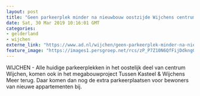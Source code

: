 ```yaml
---
layout: post
title: "Geen parkeerplek minder na nieuwbouw oostzijde Wijchens centrum"
date: Sat, 30 Mar 2019 10:16:01 GMT
categories: 
- gelderland 
- wijchen 
externe_link: "https://www.ad.nl/wijchen/geen-parkeerplek-minder-na-nieuwbouw-oostzijde-wijchens-centrum~a2f08588/"
feature_image: "https://images1.persgroep.net/rcs/zP_P7Z10N6QfFijDdkngOvjQ7lA/diocontent/76076572/_fitwidth/400/?appId=21791a8992982cd8da851550a453bd7f&quality=0.7"
---
```


WIJCHEN - Alle huidige parkeerplekken in het oostelijk deel van centrum Wijchen, komen ook in het megabouwproject Tussen Kasteel & Wijchens Meer terug. Daar komen dan nog de extra parkeerplaatsen voor bewoners van nieuwe appartementen bij.
